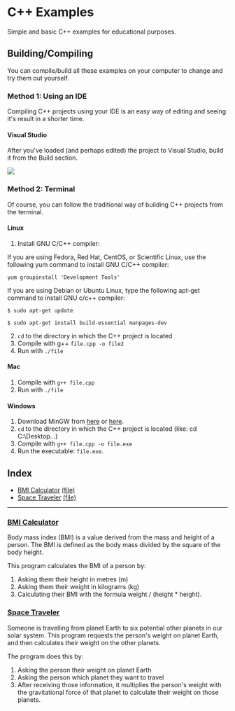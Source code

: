 # C++ Examples
Simple and basic C++ examples for educational purposes.

## Building/Compiling
You can compile/build all these examples on your computer to change and try them out yourself.

### Method 1: Using an IDE
Compiling C++ projects using your IDE is an easy way of editing and seeing it's result in a shorter time.

#### Visual Studio
After you've loaded (and perhaps edited) the project to Visual Studio, build it from the Build section.

<img src="https://drive.google.com/file/d/1GY2wSwnxmrcOb37ql3GJ14DsRAtplI8o/preview"></img>

### Method 2: Terminal
Of course, you can follow the traditional way of building C++ projects from the terminal.

#### Linux
1. Install GNU C/C++ compiler:

If you are using Fedora, Red Hat, CentOS, or Scientific Linux, use the following yum command to install GNU C/C++ compiler:

`yum groupinstall 'Development Tools'`

If you are using Debian or Ubuntu Linux, type the following apt-get command to install GNU c/c++ compiler:

`$ sudo apt-get update`

`$ sudo apt-get install build-essential manpages-dev`

2. `cd` to the directory in which the C++ project is located
3. Compile with g++ `file.cpp -o file2`
4. Run with `./file`


#### Mac
1. Compile with `g++ file.cpp`
2. Run with `./file`


#### Windows
1. Download MinGW from [here](https://sourceforge.net/projects/mingw-w64/) or [here](https://sourceforge.net/projects/mingw/files/OldFiles/).
2. `cd` to the directory in which the C++ project is located (like: cd C:\Desktop\...)
3. Compile with `g++ file.cpp -o file.exe`
4. Run the executable: `file.exe`.

## Index
- [BMI Calculator](#bmi_calculator) [(file)](bmi.cpp)
- [Space Traveler](#space_traveler) [(file)](space.cpp)

---

### <a name="bmi_calculator"></a>[BMI Calculator](bmi.cpp)
Body mass index (BMI) is a value derived from the mass and height of a person. The BMI is defined as the body mass divided by the square of the body height.

This program calculates the BMI of a person by:
1. Asking them their height in metres (m)
2. Asking them their weight in kilograms (kg)
3. Calculating their BMI with the formula weight / (height * height).

### <a name="space_traveler"></a>[Space Traveler](space.cpp)
Someone is travelling from planet Earth to six potential other planets in our solar system.  This program requests the person's weight on planet Earth, and then calculates their weight on the other planets.

The program does this by:
1. Asking the person their weight on planet Earth
2. Asking the person which planet they want to travel
3. After receiving those information, it multiplies the person's weight with the gravitational force of that planet to calculate their weight on those planets.
